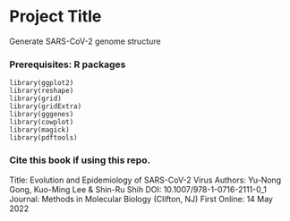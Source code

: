 # Project Title

Generate SARS-CoV-2 genome structure

### Prerequisites: R packages

```
library(ggplot2)
library(reshape)
library(grid)
library(gridExtra)
library(gggenes)
library(cowplot)
library(magick)
library(pdftools)
```

### Cite this book if using this repo.

Title: Evolution and Epidemiology of SARS-CoV-2 Virus
Authors: Yu-Nong Gong, Kuo-Ming Lee & Shin-Ru Shih 
DOI: 10.1007/978-1-0716-2111-0_1
Journal: Methods in Molecular Biology (Clifton, NJ)
First Online: 14 May 2022
